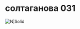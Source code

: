 # солтаганова 031
![N|Solid](https://www.google.ru/url?sa=i&url=https%3A%2F%2Fwww.1tv.ru%2Fshows%2F101-vopros-vzroslomu&psig=AOvVaw2e_eauq54mQ5zHXHWRRAyE&ust=1664593264643000&source=images&cd=vfe&ved=0CAkQjRxqFwoTCJCz3vjCu_oCFQAAAAAdAAAAABAW)
